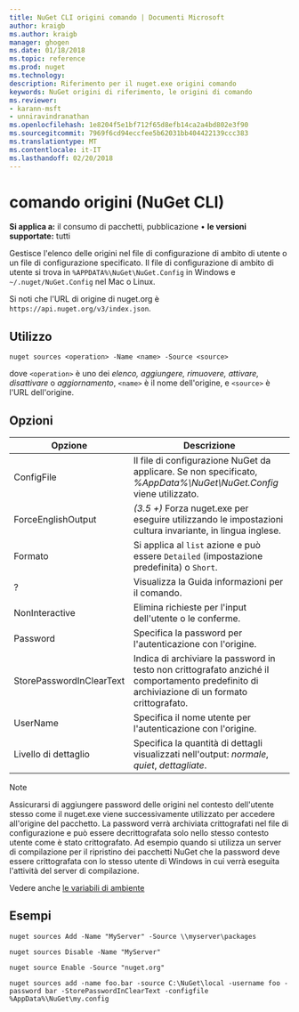 ```yaml
---
title: NuGet CLI origini comando | Documenti Microsoft
author: kraigb
ms.author: kraigb
manager: ghogen
ms.date: 01/18/2018
ms.topic: reference
ms.prod: nuget
ms.technology: 
description: Riferimento per il nuget.exe origini comando
keywords: NuGet origini di riferimento, le origini di comando
ms.reviewer:
- karann-msft
- unniravindranathan
ms.openlocfilehash: 1e8204f5e1bf712f65d8efb14ca2a4bd802e3f90
ms.sourcegitcommit: 7969f6cd94eccfee5b62031bb404422139ccc383
ms.translationtype: MT
ms.contentlocale: it-IT
ms.lasthandoff: 02/20/2018
---
```

# <a name="sources-command-nuget-cli"></a>comando origini (NuGet CLI)

**Si applica a:** il consumo di pacchetti, pubblicazione &bullet; **le versioni supportate:** tutti

Gestisce l'elenco delle origini nel file di configurazione di ambito di utente o un file di configurazione specificato. Il file di configurazione di ambito di utente si trova in `%APPDATA%\NuGet\NuGet.Config` in Windows e `~/.nuget/NuGet.Config` nel Mac o Linux.


Si noti che l'URL di origine di nuget.org è `https://api.nuget.org/v3/index.json`.

## <a name="usage"></a>Utilizzo

```cli
nuget sources <operation> -Name <name> -Source <source>
```

dove `<operation>` è uno dei *elenco, aggiungere, rimuovere, attivare, disattivare* o *aggiornamento*, `<name>` è il nome dell'origine, e `<source>` è l'URL dell'origine.

## <a name="options"></a>Opzioni

| Opzione | Descrizione |
| --- | --- |
| ConfigFile | Il file di configurazione NuGet da applicare. Se non specificato, *%AppData%\NuGet\NuGet.Config* viene utilizzato. |
| ForceEnglishOutput | *(3.5 +)*  Forza nuget.exe per eseguire utilizzando le impostazioni cultura invariante, in lingua inglese. |
| Formato | Si applica al `list` azione e può essere `Detailed` (impostazione predefinita) o `Short`. |
| ? | Visualizza la Guida informazioni per il comando. |
| NonInteractive | Elimina richieste per l'input dell'utente o le conferme. |
| Password | Specifica la password per l'autenticazione con l'origine. |
| StorePasswordInClearText | Indica di archiviare la password in testo non crittografato anziché il comportamento predefinito di archiviazione di un formato crittografato. |
| UserName | Specifica il nome utente per l'autenticazione con l'origine. |
| Livello di dettaglio | Specifica la quantità di dettagli visualizzati nell'output: *normale*, *quiet*, *dettagliate*. |

> [!Note]
> Assicurarsi di aggiungere password delle origini nel contesto dell'utente stesso come il nuget.exe viene successivamente utilizzato per accedere all'origine del pacchetto. La password verrà archiviata crittografati nel file di configurazione e può essere decrittografata solo nello stesso contesto utente come è stato crittografato. Ad esempio quando si utilizza un server di compilazione per il ripristino dei pacchetti NuGet che la password deve essere crittografata con lo stesso utente di Windows in cui verrà eseguita l'attività del server di compilazione.

Vedere anche [le variabili di ambiente](cli-ref-environment-variables.md)

## <a name="examples"></a>Esempi

```cli
nuget sources Add -Name "MyServer" -Source \\myserver\packages

nuget sources Disable -Name "MyServer"

nuget source Enable -Source "nuget.org"

nuget sources add -name foo.bar -source C:\NuGet\local -username foo -password bar -StorePasswordInClearText -configfile %AppData%\NuGet\my.config
```
